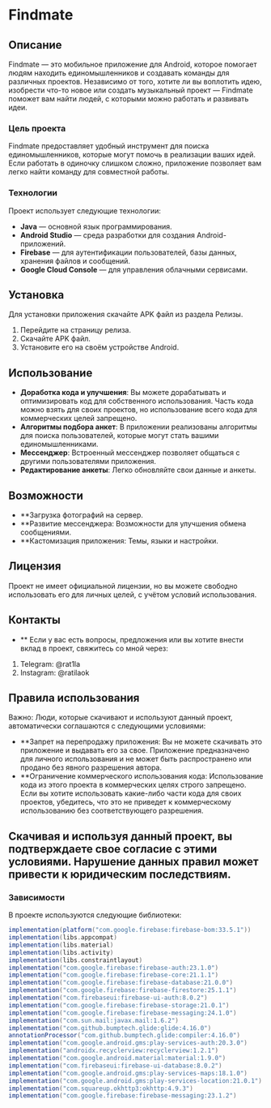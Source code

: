 # Findmate

## Описание
Findmate — это мобильное приложение для Android, которое помогает людям находить единомышленников и создавать команды для различных проектов. Независимо от того, хотите ли вы воплотить идею, изобрести что-то новое или создать музыкальный проект — Findmate поможет вам найти людей, с которыми можно работать и развивать идеи.

### Цель проекта
Findmate предоставляет удобный инструмент для поиска единомышленников, которые могут помочь в реализации ваших идей. Если работать в одиночку слишком сложно, приложение позволяет вам легко найти команду для совместной работы.

### Технологии
Проект использует следующие технологии:
- **Java** — основной язык программирования.
- **Android Studio** — среда разработки для создания Android-приложений.
- **Firebase** — для аутентификации пользователей, базы данных, хранения файлов и сообщений.
- **Google Cloud Console** — для управления облачными сервисами.

## Установка
Для установки приложения скачайте APK файл из раздела Релизы.
1. Перейдите на страницу релиза.
2. Скачайте APK файл.
3. Установите его на своём устройстве Android.

## Использование
- **Доработка кода и улучшения**: Вы можете дорабатывать и оптимизировать код для собственного использования. Часть кода можно взять для своих проектов, но использование всего кода для коммерческих целей запрещено.
- **Алгоритмы подбора анкет**: В приложении реализованы алгоритмы для поиска пользователей, которые могут стать вашими единомышленниками.
- **Мессенджер**: Встроенный мессенджер позволяет общаться с другими пользователями приложения.
- **Редактирование анкеты**: Легко обновляйте свои данные и анкеты.
## Возможности
- **Загрузка фотографий на сервер.
- **Развитие мессенджера: Возможности для улучшения обмена сообщениями.
- **Кастомизация приложения: Темы, языки и настройки.
## Лицензия
Проект не имеет официальной лицензии, но вы можете свободно использовать его для личных целей, с учётом условий использования.

## Контакты
- ** Если у вас есть вопросы, предложения или вы хотите внести вклад в проект, свяжитесь со мной через:

1. Telegram: @rat1la
2. Instagram: @ratilaok
## Правила использования
Важно: Люди, которые скачивают и используют данный проект, автоматически соглашаются с следующими условиями:
- **Запрет на перепродажу приложения: Вы не можете скачивать это приложение и выдавать его за свое. Приложение предназначено для личного использования и не может быть распространено или продано без явного разрешения автора.
- **Ограничение коммерческого использования кода: Использование кода из этого проекта в коммерческих целях строго запрещено. Если вы хотите использовать какие-либо части кода для своих проектов, убедитесь, что это не приведет к коммерческому использованию без соответствующего разрешения.

## Скачивая и используя данный проект, вы подтверждаете свое согласие с этими условиями. Нарушение данных правил может привести к юридическим последствиям.
### Зависимости

В проекте используются следующие библиотеки:

```gradle
implementation(platform("com.google.firebase:firebase-bom:33.5.1"))
implementation(libs.appcompat)
implementation(libs.material)
implementation(libs.activity)
implementation(libs.constraintlayout)
implementation("com.google.firebase:firebase-auth:23.1.0")
implementation("com.google.firebase:firebase-core:21.1.1")
implementation("com.google.firebase:firebase-database:21.0.0")
implementation("com.google.firebase:firebase-firestore:25.1.1")
implementation("com.firebaseui:firebase-ui-auth:8.0.2")
implementation("com.google.firebase:firebase-storage:21.0.1")
implementation("com.google.firebase:firebase-messaging:24.1.0")
implementation("com.sun.mail:javax.mail:1.6.2")
implementation("com.github.bumptech.glide:glide:4.16.0")
annotationProcessor("com.github.bumptech.glide:compiler:4.16.0")
implementation("com.google.android.gms:play-services-auth:20.3.0")
implementation("androidx.recyclerview:recyclerview:1.2.1")
implementation("com.google.android.material:material:1.9.0")
implementation("com.firebaseui:firebase-ui-database:8.0.2")
implementation("com.google.android.gms:play-services-maps:18.1.0")
implementation("com.google.android.gms:play-services-location:21.0.1")
implementation("com.squareup.okhttp3:okhttp:4.9.3")
implementation("com.google.firebase:firebase-messaging:23.1.2")
